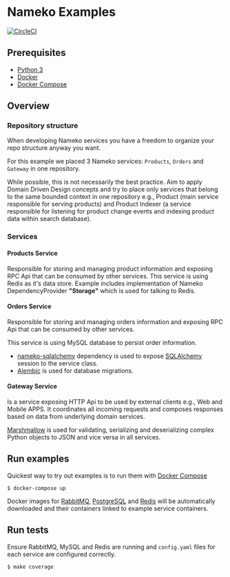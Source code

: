 # Nameko Examples

[![CircleCI](https://circleci.com/gh/nameko/nameko-examples/tree/master.svg?style=svg)](https://circleci.com/gh/nameko/nameko-examples/tree/master)

## Prerequisites

* [Python 3](https://www.python.org/downloads/)
* [Docker](https://www.docker.com/)
* [Docker Compose](https://docs.docker.com/compose/)

## Overview

### Repository structure
When developing Nameko services you have a freedom to organize your repo structure anyway you want.

For this example we placed 3 Nameko services: `Products`, `Orders` and `Gateway` in one repository.

While possible, this is not necessarily the best practice. Aim to apply Domain Driven Design concepts and try to place only services that belong to the same bounded context in one repository e.g., Product (main service responsible for serving products) and Product Indexer (a service responsible for listening for product change events and indexing product data within search database).

### Services
#### __Products Service__

Responsible for storing and managing product information and exposing RPC Api that can be consumed by other services. This service is using Redis as it's data store. Example includes implementation of Nameko DependencyProvider **"Storage"** which is used for talking to Redis.

#### __Orders Service__

Responsible for storing and managing orders information and exposing RPC Api that can be consumed by other services.

This service is using MySQL database to persist order information.
- [nameko-sqlalchemy](https://pypi.python.org/pypi/nameko-sqlalchemy)  dependency is used to expose [SQLAlchemy](http://www.sqlalchemy.org/) session to the service class.
- [Alembic](https://pypi.python.org/pypi/alembic) is used for database migrations.

#### __Gateway Service__

Is a service exposing HTTP Api to be used by external clients e.g., Web and Mobile APPS. It coordinates all incoming requests and composes responses based on data from underlying domain services.

[Marshmallow](https://pypi.python.org/pypi/marshmallow) is used for validating, serializing and deserializing complex Python objects to JSON and vice versa in all services.

## Run examples

Quickest way to try out examples is to run them with [Docker Compose](https://docs.docker.com/compose/)

`$ docker-compose up`

Docker images for [RabbitMQ](https://hub.docker.com/_/rabbitmq/), [PostgreSQL](https://hub.docker.com/_/postgres/) and [Redis](https://hub.docker.com/_/redis/) will be automatically downloaded and their containers linked to example service containers.

## Run tests

Ensure RabbitMQ, MySQL and Redis are running and `config.yaml` files for each service are configured correctly. 

`$ make coverage`

